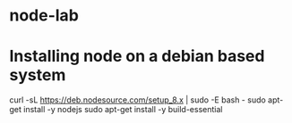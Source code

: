 # node-lab

# Installing node on a debian based system

curl -sL https://deb.nodesource.com/setup_8.x | sudo -E bash -
sudo apt-get install -y nodejs
sudo apt-get install -y build-essential

